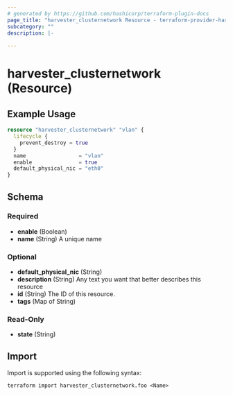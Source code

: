 ```yaml
---
# generated by https://github.com/hashicorp/terraform-plugin-docs
page_title: "harvester_clusternetwork Resource - terraform-provider-harvester"
subcategory: ""
description: |-
  
---
```


# harvester_clusternetwork (Resource)



## Example Usage

```terraform
resource "harvester_clusternetwork" "vlan" {
  lifecycle {
    prevent_destroy = true
  }
  name                 = "vlan"
  enable               = true
  default_physical_nic = "eth0"
}
```

<!-- schema generated by tfplugindocs -->
## Schema

### Required

- **enable** (Boolean)
- **name** (String) A unique name

### Optional

- **default_physical_nic** (String)
- **description** (String) Any text you want that better describes this resource
- **id** (String) The ID of this resource.
- **tags** (Map of String)

### Read-Only

- **state** (String)

## Import

Import is supported using the following syntax:

```shell
terraform import harvester_clusternetwork.foo <Name>
```
